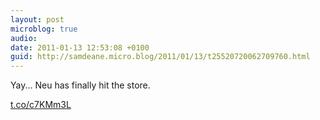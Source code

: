 ```yaml
---
layout: post
microblog: true
audio: 
date: 2011-01-13 12:53:08 +0100
guid: http://samdeane.micro.blog/2011/01/13/t25520720062709760.html
---
```

Yay... Neu has finally hit the store.

[t.co/c7KMm3L](http://t.co/c7KMm3L)
